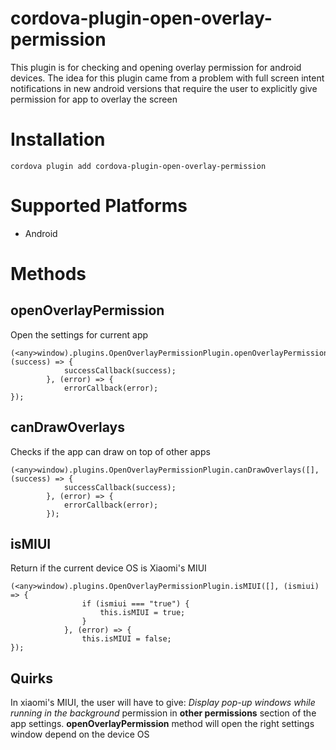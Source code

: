 # cordova-plugin-open-overlay-permission
This plugin is for checking and opening overlay permission for android devices.
The idea for this plugin came from a problem with full screen intent notifications in new android versions that require
the user to explicitly give permission for app to overlay the screen

# Installation
`cordova plugin add cordova-plugin-open-overlay-permission`

# Supported Platforms
* Android

# Methods
## openOverlayPermission
Open the settings for current app
```
(<any>window).plugins.OpenOverlayPermissionPlugin.openOverlayPermission([], (success) => {
            successCallback(success);
        }, (error) => {
            errorCallback(error);
});
```
## canDrawOverlays
Checks if the app can draw on top of other apps
```
(<any>window).plugins.OpenOverlayPermissionPlugin.canDrawOverlays([], (success) => {
            successCallback(success);
        }, (error) => {
            errorCallback(error);
        });
```
## isMIUI
Return if the current device OS is Xiaomi's MIUI
```
(<any>window).plugins.OpenOverlayPermissionPlugin.isMIUI([], (ismiui) => {
                if (ismiui === "true") {
                    this.isMIUI = true;
                }
            }, (error) => {
                this.isMIUI = false;
});
```

## Quirks
In xiaomi's MIUI, the user will have to give:
*Display pop-up windows while running in the background* permission in **other permissions** section of the app settings.
**openOverlayPermission** method will open the right settings window depend on the device OS

